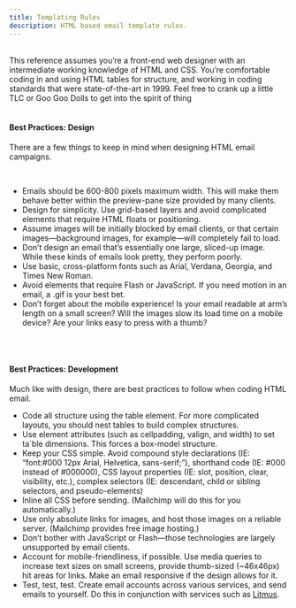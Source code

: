 ```yaml
---
title: Templating Rules
description: HTML based email template rules.
---
```

<br>
This reference assumes you’re a front-end web designer with an intermediate working knowledge of HTML and CSS. You’re comfortable coding in and using HTML tables for structure, and working in coding standards that were state-of-the-art in 1999. Feel free to crank up a little TLC or Goo Goo Dolls to get into the spirit of thing

<br>
<br>

<!--more-->

#### Best Practices: Design

There are a few things to keep in mind when designing HTML email campaigns.

<br>

- Emails should be 600-800 pixels maximum width. This will make them behave better within the preview-pane size provided by many clients.
- Design for simplicity. Use grid-based layers and avoid complicated elements that require HTML floats or positioning.
- Assume images will be initially blocked by email clients, or that certain images—background images, for example—will completely fail to load.
- Don’t design an email that’s essentially one large, sliced-up image. While these kinds of emails look pretty, they perform poorly.
- Use basic, cross-platform fonts such as Arial, Verdana, Georgia, and Times New Roman.
- Avoid elements that require Flash or JavaScript. If you need motion in an email, a .gif is your best bet.
- Don’t forget about the mobile experience! Is your email readable at arm’s length on a small screen? Will the images slow its load time on a mobile device? Are your links easy to press with a thumb?

<br>
<br>

#### Best Practices: Development

Much like with design, there are best practices to follow when coding HTML email.


- Code all structure using the table element. For more complicated layouts, you should nest tables to build complex structures.
- Use element attributes (such as cellpadding, valign, and width) to set ta`ble dimensions. This forces a box-model structure.
- Keep your CSS simple. Avoid compound style declarations (IE: “font:#000 12px Arial, Helvetica, sans-serif;”), shorthand code (IE: #000 instead of #000000), CSS layout properties (IE: slot, position, clear, visibility, etc.), complex selectors (IE: descendant, child or sibling selectors, and pseudo-elements)
- Inline all CSS before sending. (Mailchimp will do this for you automatically.)
- Use only absolute links for images, and host those images on a reliable server. (Mailchimp provides free image hosting.)
- Don’t bother with JavaScript or Flash—those technologies are largely unsupported by email clients.
- Account for mobile-friendliness, if possible. Use media queries to increase text sizes on small screens, provide thumb-sized (~46x46px) hit areas for links. Make an email responsive if the design allows for it.
- Test, test, test. Create email accounts across various services, and send emails to yourself. Do this in conjunction with services such as [Litmus](https://www.litmus.com/).

[^1]: Sourece [MailChimp](https://templates.mailchimp.com/getting-started/html-email-basics/)

